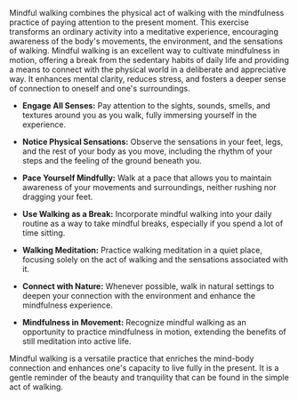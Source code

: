 Mindful walking combines the physical act of walking with the mindfulness practice of paying attention to the present moment. This exercise transforms an ordinary activity into a meditative experience, encouraging awareness of the body's movements, the environment, and the sensations of walking. Mindful walking is an excellent way to cultivate mindfulness in motion, offering a break from the sedentary habits of daily life and providing a means to connect with the physical world in a deliberate and appreciative way. It enhances mental clarity, reduces stress, and fosters a deeper sense of connection to oneself and one's surroundings.


- **Engage All Senses:** Pay attention to the sights, sounds, smells, and textures around you as you walk, fully immersing yourself in the experience.

- **Notice Physical Sensations:** Observe the sensations in your feet, legs, and the rest of your body as you move, including the rhythm of your steps and the feeling of the ground beneath you.

- **Pace Yourself Mindfully:** Walk at a pace that allows you to maintain awareness of your movements and surroundings, neither rushing nor dragging your feet.

- **Use Walking as a Break:** Incorporate mindful walking into your daily routine as a way to take mindful breaks, especially if you spend a lot of time sitting.

- **Walking Meditation:** Practice walking meditation in a quiet place, focusing solely on the act of walking and the sensations associated with it.

- **Connect with Nature:** Whenever possible, walk in natural settings to deepen your connection with the environment and enhance the mindfulness experience.

- **Mindfulness in Movement:** Recognize mindful walking as an opportunity to practice mindfulness in motion, extending the benefits of still meditation into active life.


Mindful walking is a versatile practice that enriches the mind-body connection and enhances one's capacity to live fully in the present. It is a gentle reminder of the beauty and tranquility that can be found in the simple act of walking.